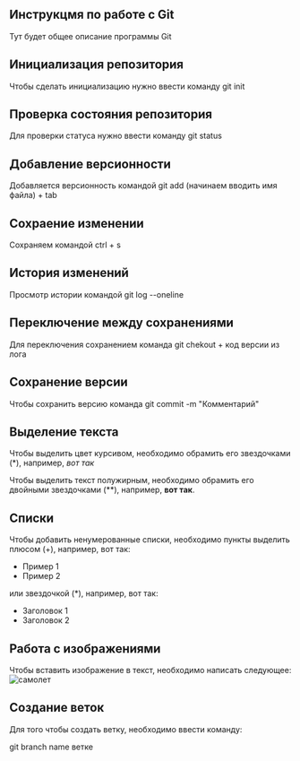  ## **Инструкцмя по работе с Git**

Тут будет общее описание программы Git

## Инициализация репозитория

Чтобы сделать инициализацию нужно ввести команду git init

## Проверка состояния репозитория

Для проверки статуса нужно ввести команду git status

## Добавление версионности

Добавляется версионность командой git add (начинаем вводить имя файла)  + tab

## Сохраение изменении

Сохраняем командой ctrl + s

## История изменений 

Просмотр истории командой git log --oneline

## Переключение между сохранениями

Для переключения сохранением команда git chekout + код версии из лога

## Сохранение версии

Чтобы сохранить версию команда git commit -m "Комментарий"

## Выделение текста

Чтобы выделить цвет курсивом, необходимо обрамить его звездочками (*), например, *вот так*

Чтобы выделить текст полужирным, необходимо обрамить его двойными звездочками (**), например, **вот так**.

## Списки

Чтобы добавить ненумерованные списки, необходимо пункты выделить плюсом (+), например, вот так:

+ Пример 1
+ Пример 2

или  звездочкой (*), например, вот так:

* Заголовок 1
* Заголовок 2

## Работа с изображениями

Чтобы вставить изображение в текст, необходимо написать следующее:
![самолет](123.jpg)

## Создание веток

Для того чтобы создать ветку, необходимо ввести команду: 

git branch name ветке